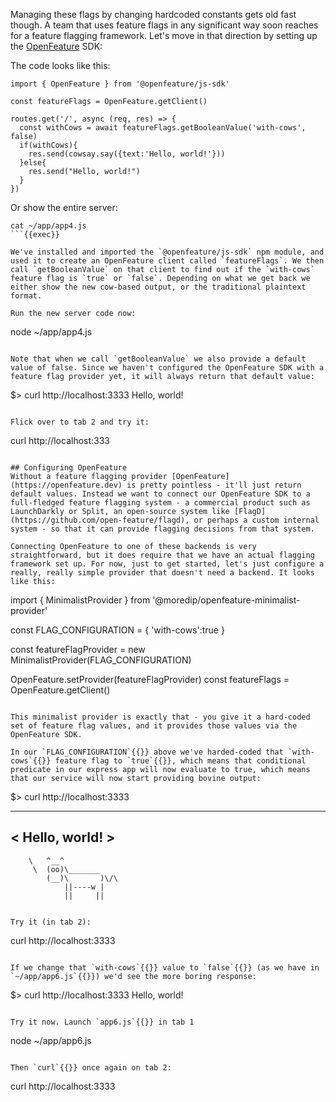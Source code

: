 Managing these flags by changing hardcoded constants gets old fast though. A team that uses feature flags in any significant way soon reaches for a feature flagging framework. Let's move in that direction by setting up the [OpenFeature](https://openfeature.dev) SDK:

The code looks like this:

```
import { OpenFeature } from '@openfeature/js-sdk'

const featureFlags = OpenFeature.getClient()

routes.get('/', async (req, res) => {
  const withCows = await featureFlags.getBooleanValue('with-cows', false)
  if(withCows){
    res.send(cowsay.say({text:'Hello, world!'}))
  }else{
    res.send("Hello, world!")
  }
})
```

Or show the entire server:

```
cat ~/app/app4.js
```{{exec}}

We've installed and imported the `@openfeature/js-sdk` npm module, and used it to create an OpenFeature client called `featureFlags`. We then call `getBooleanValue` on that client to find out if the `with-cows` feature flag is `true` or `false`. Depending on what we get back we either show the new cow-based output, or the traditional plaintext format.

Run the new server code now:

```
node ~/app/app4.js
```{{exec interrupt}}

Note that when we call `getBooleanValue` we also provide a default value of false. Since we haven't configured the OpenFeature SDK with a feature flag provider yet, it will always return that default value:

```
$> curl http://localhost:3333
Hello, world!
```{{}}

Flick over to tab 2 and try it:

```
curl http://localhost:333
```{{exec}}

## Configuring OpenFeature
Without a feature flagging provider [OpenFeature](https://openfeature.dev) is pretty pointless - it'll just return default values. Instead we want to connect our OpenFeature SDK to a full-fledged feature flagging system - a commercial product such as LaunchDarkly or Split, an open-source system like [FlagD](https://github.com/open-feature/flagd), or perhaps a custom internal system - so that it can provide flagging decisions from that system.

Connecting OpenFeature to one of these backends is very straightforward, but it does require that we have an actual flagging framework set up. For now, just to get started, let's just configure a really, really simple provider that doesn't need a backend. It looks like this:

```
import { MinimalistProvider } from '@moredip/openfeature-minimalist-provider'

const FLAG_CONFIGURATION = {
  'with-cows':true
}

const featureFlagProvider = new MinimalistProvider(FLAG_CONFIGURATION)

OpenFeature.setProvider(featureFlagProvider)
const featureFlags = OpenFeature.getClient()
```{{}}

This minimalist provider is exactly that - you give it a hard-coded set of feature flag values, and it provides those values via the OpenFeature SDK.

In our `FLAG_CONFIGURATION`{{}} above we've harded-coded that `with-cows`{{}} feature flag to `true`{{}}, which means that conditional predicate in our express app will now evaluate to true, which means that our service will now start providing bovine output:

```
$> curl http://localhost:3333
 _______________
< Hello, world! >
 ---------------
        \   ^__^
         \  (oo)\_______
            (__)\       )\/\
                ||----w |
                ||     ||
```{{}}

Try it (in tab 2):

```
curl http://localhost:3333
```{{exec}}

If we change that `with-cows`{{}} value to `false`{{}} (as we have in `~/app/app6.js`{{}}) we'd see the more boring response:

```
$> curl http://localhost:3333
Hello, world!
```{{}}

Try it now. Launch `app6.js`{{}} in tab 1
```
node ~/app/app6.js
```{{exec interrupt}}

Then `curl`{{}} once again on tab 2:
```
curl http://localhost:3333
```{{exec}}